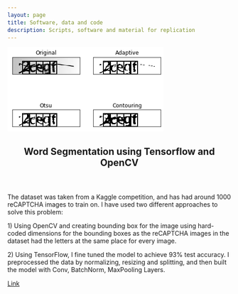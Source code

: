 ```yaml
---
layout: page
title: Software, data and code
description: Scripts, software and material for replication
---
```


<section>
<section class="spotlight">
	        <div class="image"><img src="/assets/images/captcha2.png" alt="" /></div>
		<div class="content">
			<header class="major">
			<h2 align="center">Word Segmentation using Tensorflow and OpenCV</h2>
			</header>

<p> The dataset was taken from a Kaggle competition, and has had around 1000 reCAPTCHA images to train on. I have used two different approaches to solve this problem:</p>
	
<p>1) Using OpenCV and creating bounding box for the image using hard-coded dimensions for the bounding boxes as the reCAPTCHA images in the dataset had the letters at the same place for every image.</p>

<p>2) Using TensorFlow, I fine tuned the model to achieve 93% test accuracy. I preprocessed the data by normalizing, resizing and splitting, and then built the model with Conv, BatchNorm, MaxPooling Layers.</p>		
<p class="icon fa-star"> <a href="https://github.com/yashkarbhari/Word-Segmentation-using-OpenCV">Link</a></p>
	</div>
	

</section>
